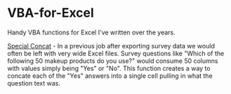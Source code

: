 # VBA-for-Excel

Handy VBA functions for Excel I've written over the years. 

[Special Concat](special_concate.vb) - In a previous job after exporting survey data we would often be left with very wide Excel files. Survey questions like "Which of the following 50 makeup products do you use?" would consume 50 columns with values simply being "Yes" or "No".  This function creates a way to concate each of the "Yes" answers into a single cell pulling in what the question text was.
